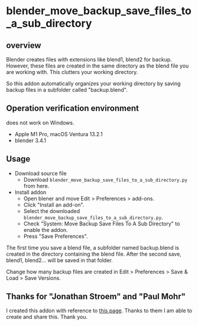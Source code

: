 # blender_move_backup_save_files_to_a_sub_directory

## overview
Blender creates files with extensions like blend1, blend2 for backup. 
However, these files are created in the same directory as the blend file you are working with. 
This clutters your working directory. 

So this addon automatically organizes your working directory by saving backup files in a subfolder called "backup.blend".


## Operation verification environment
does not work on Windows.
- Apple M1 Pro, macOS Ventura 13.2.1
- blender 3.4.1


## Usage
- Download source file
  - Download `blender_move_backup_save_files_to_a_sub_directory.py` from here.
- Install addon
  - Open blener and move Edit > Preferences > add-ons.
  - Click "Install an add-on".
  - Select the downloaded `blender_move_backup_save_files_to_a_sub_directory.py`.
  - Check "System: Move Backup Save Files To A Sub Directory" to enable the addon.
  - Press "Save Preferences".

The first time you save a blend file, a subfolder named backup.blend is created in the directory containing the blend file. 
After the second save, blend1, blend2... will be saved in that folder.

Change how many backup files are created in Edit > Preferences > Save & Load > Save Versions.


## Thanks for "Jonathan Stroem" and "Paul Mohr"
I created this addon with reference to [this page](https://blender.stackexchange.com/questions/6940/config-blender-to-save-backup-files-in-subfolder). Thanks to them I am able to create and share this. 
Thank you.
